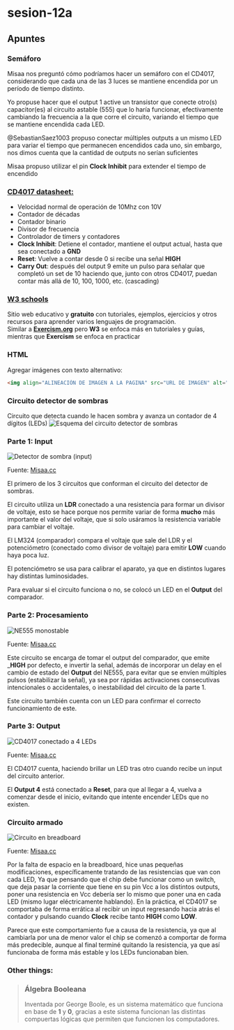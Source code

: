 # sesion-12a

## Apuntes

### Semáforo

Misaa nos preguntó cómo podríamos hacer un semáforo con el CD4017, considerando que cada una de las 3 luces se mantiene encendida por un período de tiempo distinto.

Yo propuse hacer que el output 1 active un transistor que conecte otro(s) capacitor(es) al circuito astable (555) que lo haría funcionar, efectivamente cambiando la frecuencia a la que corre el circuito, variando el tiempo que se mantiene encendida cada LED.

@SebastianSaez1003 propuso conectar múltiples outputs a un mismo LED para variar el tiempo que permanecen encendidos cada uno, sin embargo, nos dimos cuenta que la cantidad de outputs no serían suficientes

Misaa propuso utilizar el pin __Clock Inhibit__ para extender el tiempo de encendido

### [CD4017 datasheet:](https://www.ti.com/lit/ds/symlink/cd4017b-mil.pdf?ts=1749282389151&ref_url=https%253A%252F%252Fwww.google.com%252F)

* Velocidad normal de operación de 10Mhz con 10V
* Contador de décadas
* Contador binario
* Divisor de frecuencia
* Controlador de timers y contadores
* __Clock Inhibit__: Detiene el contador, mantiene el output actual, hasta que sea conectado a __GND__
* __Reset__: Vuelve a contar desde 0 si recibe una señal __HIGH__
* __Carry Out__: después del output 9 emite un pulso para señalar que completó un set de 10 haciendo que, junto con otros CD4017, puedan contar más allá de 10, 100, 1000, etc. (cascading)

### [W3 schools](https://www.w3schools.com/)

Sitio web educativo y __gratuito__ con tutoriales, ejemplos, ejercicios y otros recursos para aprender varios lenguajes de programación. </br>
Similar a [__Exercism.org__](https://exercism.org/) pero __W3__ se enfoca más en tutoriales y guías, mientras que __Exercism__ se enfoca en practicar

### HTML

Agregar imágenes con texto alternativo:

````html
<img align="ALINEACIÓN DE IMAGEN A LA PAGINA" src="URL DE IMAGEN" alt="TEXTO ALTERNATIVO" width=VALOR TAMAÑO>
````

### Circuito detector de sombras

Circuito que detecta cuando le hacen sombra y avanza un contador de 4 dígitos (LEDs)
![Esquema del circuito detector de sombras](./archivos/detectorSombra.png)

### Parte 1: Input

![Detector de sombra (input)](./archivos/lm324.png)

Fuente: [Misaa.cc](https://misaa.cc/)

El primero de los 3 circuitos que conforman el circuito del detector de sombras.

El circuito utiliza un __LDR__ conectado a una resistencia para formar un divisor de voltaje, esto se hace porque nos permite variar de forma __mucho__ más importante el valor del voltaje, que si solo usáramos la resistencia variable para cambiar el voltaje.

El LM324 (comparador) compara el voltaje que sale del LDR y el potenciómetro (conectado como divisor de voltaje) para emitir __LOW__ cuando haya poca luz.

El potenciómetro se usa para calibrar el aparato, ya que en distintos lugares hay distintas luminosidades.

Para evaluar si el circuito funciona o no, se colocó un LED en el __Output__ del comparador.

### Parte 2: Procesamiento

![NE555 monostable](./archivos/ne555.png)

Fuente: [Misaa.cc](https://misaa.cc/)

Este circuito se encarga de tomar el output del comparador, que emite ___HIGH__ por defecto, e invertir la señal, además de incorporar un delay en el cambio de estado del __Output__ del NE555, para evitar que se envíen múltiples pulsos (estabilizar la señal), ya sea por rápidas activaciones consecutivas intencionales o accidentales, o inestabilidad del circuito de la parte 1.

Este circuito también cuenta con un LED para confirmar el correcto funcionamiento de este.

### Parte 3: Output

![CD4017 conectado a 4 LEDs](./archivos/cd4017.png)

Fuente: [Misaa.cc](https://misaa.cc/)

El CD4017 cuenta, haciendo brillar un LED tras otro cuando recibe un input del circuito anterior.

El __Output 4__ está conectado a __Reset__, para que al llegar a 4, vuelva a comenzar desde el inicio, evitando que intente encender LEDs que no existen.

### Circuito armado

![Circuito en breadboard](./archivos/detectorSombrasCircuito.jpg)

Fuente: [Misaa.cc](https://misaa.cc/)

Por la falta de espacio en la breadboard, hice unas pequeñas modificaciones, específicamente tratando de las resistencias que van con cada LED, Ya que pensando que el chip debe funcionar como un switch, que deja pasar la corriente que tiene en su pin Vcc a los distintos outputs, poner una resistencia en Vcc debería ser lo mismo que poner una en cada LED (mismo lugar eléctricamente hablando). En la práctica, el CD4017 se comportaba de forma errática al recibir un input regresando hacia atrás el contador y pulsando cuando __Clock__ recibe tanto __HIGH__ como __LOW__.

Parece que este comportamiento fue a causa de la resistencia, ya que al cambiarla por una de menor valor el chip se comenzó a comportar de forma más predecible, aunque al final terminé quitando la resistencia, ya que así funcionaba de forma más estable y los LEDs funcionaban bien.

### Other things: <!-- Things to organize + random stuff -->
>
> ### Álgebra Booleana
>
> Inventada por George Boole, es un sistema matemático que funciona en base de __1__ y __0__, gracias a este sistema funcionan las distintas compuertas lógicas que permiten que funcionen los computadores.
